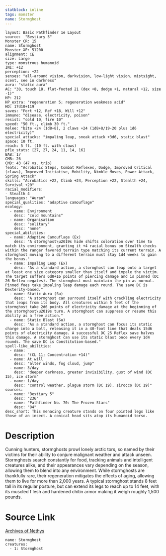 ```yaml
---
statblock: inline
tags: monster
name: Stormghost
---
```

```statblock
layout: Basic Pathfinder 1e Layout
source:  "Bestiary 5"
Monster_CR: 15
name: Stormghost
Monster_XP: 51200
alignment: CE
size: Large
type: monstrous humanoid
INI: +12
perception: +22
senses: "all-around vision, darkvision, low-light vision, mistsight, scent, see in darkness"
aura: "static aura"
AC: "30, touch 18, flat-footed 21 (dex +8, dodge +1, natural +12, size -1)"
HP: 212
HP_extra: "regeneration 5; regeneration weakness acid"
HD: 17d10+119
saves: "Fort +12, Ref +18, Will +12"
immune: "disease, electricity, poison"
resist: "cold 10, fire 10"
speed: "50 ft., climb 30 ft."
melee: "bite +24 (1d8+8), 2 claws +24 (1d8+8/19-20 plus 1d6 electricity)"
special_attacks: "impaling leap, sneak attack +3d6, static blast"
space: 10 ft.
reach: 5 ft. (10 ft. with claws)
pf1e_stats: [27, 27, 24, 11, 14, 16]
BAB: 17
CMB: 26
CMD: 43 (47 vs. trip)
feats: "Acrobatic Steps, Combat Reflexes, Dodge, Improved Critical (claws), Improved Initiative, Mobility, Nimble Moves, Power Attack, Spring Attack"
skills: "Acrobatics +22, Climb +24, Perception +22, Stealth +24, Survival +20"
racial_modifiers:
- Stealth 4
languages: "Auran"
special_qualities: "adaptive camouflage"
ecology:
  - name: Environment
    desc: "cold mountains"
  - name: Organisation
    desc: "solitary"
    desc: "none"
special_abilities:
  - name: Adaptive Camouflage (Ex)
    desc: "A stormghost\u2019s hide shifts coloration over time to match its environment, granting it +4 racial bonus on Stealth checks within the ranger favored terrain type matching its current terrain. A stormghost moving to a different terrain must stay 1d4 weeks to gain the bonus."
  - name: Impaling Leap (Ex)
    desc: "As a standard action, a stormghost can leap onto a target at least one size category smaller than itself and impale the victim. The target suffers 6d8+16 points of piercing damage and is pinned (DC 26 Reflex negates). The stormghost must maintain the pin as normal. Pinned foes take impaling leap damage each round. The save DC is Dexterity-based."
  - name: Static Aura (Su)
    desc: "A stormghost can surround itself with crackling electricity that leaps from its body. All creatures within 5 feet of the stormghost take 2d6 points of electricity damage at the beginning of the stormghost\u2019s turn. A stormghost can suppress or resume this ability as a free action."
  - name: Static Blast (Su)
    desc: "As a standard action, a stormghost can focus its static charge into a bolt, releasing it in a 40-foot line that deals 15d6 points of electricity damage. A successful DC 25 Reflex save halves this damage. A stormghost can use its static blast once every 1d4 rounds. The save DC is Constitution-based."
spell-like_abilities:
  - name:
    desc: "(CL 11; Concentration +14)"
  - name: At will
    desc: "alter winds, fog cloud, jump"
  - name: 3/day
    desc: "deeper darkness, greater invisibility, gust of wind (DC 15), ice storm"
  - name: 1/day
    desc: "control weather, plague storm (DC 19), sirocco (DC 19)"
sources:
  - name: "Bestiary 5"
    desc: "236"
  - name: "Pathfinder No. 70: The Frozen Stars"
    desc: "84"
desc_short: This menacing creature stands on four pointed legs like those of an insect. A conical head sits atop its humanoid torso.
```
# Description
Cunning hunters, stormghosts prowl lonely arctic tors, so named by their victims for their ability to conjure malignant weather and attack unseen. Stormghosts search constantly for food, tracking animals and intelligent creatures alike, and their appearances vary depending on the season, allowing them to blend into any environment. While stormghosts are thankfully rare, their regeneration mitigates the effects of aging, allowing them to live for more than 2,000 years. A typical stormghost stands 8 feet tall in its regular posture, but can extend its legs to reach up to 14 feet, with its muscled f lesh and hardened chitin armor making it weigh roughly 1,500 pounds.
# Source Link
[Archives of Nethys](https://aonprd.com/MonsterDisplay.aspx?ItemName=Stormghost)
```encounter-table
name: Stormghost
creatures:
  - 1: Stormghost
```

